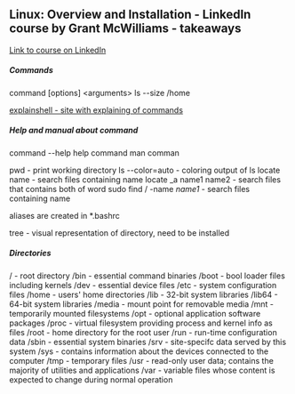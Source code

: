 ## Linux: Overview and Installation - LinkedIn course by Grant McWilliams - takeaways

[Link to course on LinkedIn](https://www.linkedin.com/learning-login/share?account=2113185&forceAccount=false&redirect=https%3A%2F%2Fwww.linkedin.com%2Flearning%2Flinux-system-information-and-directory-structure-tools%3Ftrk%3Dshare_ent_url%26shareId%3DQLk5ywWaTeKx3wDtBhBk1Q%253D%253D)

##### Commands

command [options] \<arguments\>
ls --size /home

[explainshell - site with explaining of commands](https://explainshell.com/)

##### Help and manual about command

command --help
help command
man comman

pwd - print working directory
ls --color=auto - coloring output of ls
locate name - search files containing name
locate \_a name1 name2 - search files that contains both of word
sudo find / -name _name1_ - search files containing name

aliases are created in \*.bashrc

tree - visual representation of directory, need to be installed

##### Directories

/ - root directory
/bin - essential command binaries
/boot - bool loader files including kernels
/dev - essential device files
/etc - system configuration files
/home - users' home directories
/lib - 32-bit system libraries
/lib64 - 64-bit system libraries
/media - mount point for removable media
/mnt - temporarily mounted filesystems
/opt - optional application software packages
/proc - virtual filesystem providing process and kernel info as files
/root - home directory for the root user
/run - run-time configuration data
/sbin - essential system binaries
/srv - site-specifc data served by this system
/sys - contains information about the devices connected to the computer
/tmp - temporary files
/usr - read-only user data; contains the majority of utilities and applications
/var - variable files whose content is expected to change during normal operation
